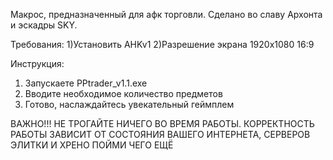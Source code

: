 Макрос, предназначенный для афк торговли. Сделано во славу Архонта и эскадры SKY. 

Требования:
1)Установить AHKv1
2)Разрешение экрана 1920x1080 16:9

Инструкция:
1) Запускаете PPtrader_v1.1.exe
2) Вводите необходимое количество предметов
3) Готово, наслаждайтесь увекательный геймплем

ВАЖНО!!! НЕ ТРОГАЙТЕ НИЧЕГО ВО ВРЕМЯ РАБОТЫ. КОРРЕКТНОСТЬ РАБОТЫ ЗАВИСИТ ОТ СОСТОЯНИЯ ВАШЕГО ИНТЕРНЕТА, СЕРВЕРОВ ЭЛИТКИ И ХРЕНО ПОЙМИ ЧЕГО ЕЩЁ
